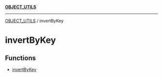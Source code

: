 [**OBJECT_UTILS**](../README.md)

***

[OBJECT_UTILS](../README.md) / invertByKey

# invertByKey

## Functions

- [invertByKey](functions/invertByKey.md)

